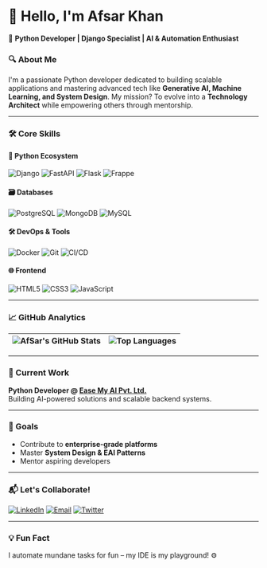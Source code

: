 # 👋 Hello, I'm Afsar Khan 

🚀 **Python Developer | Django Specialist | AI & Automation Enthusiast**  

### 🔍 About Me
I'm a passionate Python developer dedicated to building scalable applications and mastering advanced tech like **Generative AI, Machine Learning, and System Design**. My mission? To evolve into a **Technology Architect** while empowering others through mentorship.

---

### 🛠️ Core Skills  
#### 🐍 Python Ecosystem  
![Django](https://img.shields.io/badge/-Django-092E20?logo=django)
![FastAPI](https://img.shields.io/badge/-FastAPI-009688?logo=fastapi)
![Flask](https://img.shields.io/badge/-Flask-000000?logo=flask)
![Frappe](https://img.shields.io/badge/-Frappe_Framework-5e64ff)

#### 🗃️ Databases  
![PostgreSQL](https://img.shields.io/badge/-PostgreSQL-4169E1?logo=postgresql)
![MongoDB](https://img.shields.io/badge/-MongoDB-47A248?logo=mongodb)
![MySQL](https://img.shields.io/badge/-MySQL-4479A1?logo=mysql)

#### 🛠️ DevOps & Tools  
![Docker](https://img.shields.io/badge/-Docker-2496ED?logo=docker)
![Git](https://img.shields.io/badge/-Git-F05032?logo=git)
![CI/CD](https://img.shields.io/badge/-CI/CD-FF6F00?logo=githubactions)

#### 🌐 Frontend  
![HTML5](https://img.shields.io/badge/-HTML5-E34F26?logo=html5)
![CSS3](https://img.shields.io/badge/-CSS3-1572B6?logo=css3)
![JavaScript](https://img.shields.io/badge/-JavaScript-F7DF1E?logo=javascript)

---

### 📈 GitHub Analytics  
| ![AfSar's GitHub Stats](https://github-readme-stats.vercel.app/api?username=afsarkhan&show_icons=true&theme=dark&hide_border=true) | ![Top Languages](https://github-readme-stats.vercel.app/api/top-langs/?username=afsarkhan&layout=compact&theme=dark&hide_border=true) |
|------------------------------------------------------------------------------------------------------------------------------------|--------------------------------------------------------------------------------------------------------------------------------------|

---

### 🏢 Current Work  
**Python Developer @ [Ease My AI Pvt. Ltd.](https://easemyai.com)**  
Building AI-powered solutions and scalable backend systems.

---

### 🎯 Goals  
- Contribute to **enterprise-grade platforms**  
- Master **System Design & EAI Patterns**  
- Mentor aspiring developers  

---

### 📬 Let's Collaborate!  
[![LinkedIn](https://img.shields.io/badge/-Connect_on_LinkedIn-0A66C2?logo=linkedin&style=for-the-badge)](https://linkedin.com/in/afsarkhandeveloper)
[![Email](https://img.shields.io/badge/-Reach_via_Email-D14836?logo=gmail&style=for-the-badge)](mailto:afsarkhandeveloper@gmail.com)
[![Twitter](https://img.shields.io/badge/-Follow_on_Twitter-1DA1F2?logo=twitter&style=for-the-badge)](https://twitter.com/yourhandle)

---

### 💡 Fun Fact  
I automate mundane tasks for fun – my IDE is my playground! ⚙️
